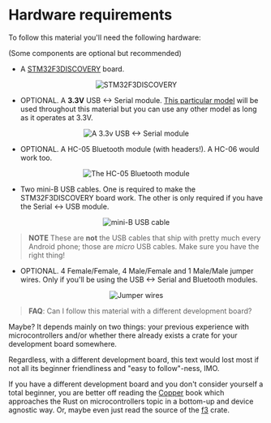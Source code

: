 # Hardware requirements

To follow this material you'll need the following hardware:

(Some components are optional but recommended)

- A [STM32F3DISCOVERY] board.

[STM32F3DISCOVERY]: http://www.st.com/en/evaluation-tools/stm32f3discovery.html

<p align="center">
<img title="STM32F3DISCOVERY" src="assets/f3.jpg">
</p>

- OPTIONAL. A **3.3V** USB <-> Serial module. [This particular model][sparkfun]
  will be used throughout this material but you can use any other model as long
  as it operates at 3.3V.

[sparkfun]: https://www.sparkfun.com/products/9873

<p align="center">
<img title="A 3.3v USB <-> Serial module" src="assets/serial.jpg">
</p>

- OPTIONAL. A HC-05 Bluetooth module (with headers!). A HC-06 would work too.

<p align="center">
<img title="The HC-05 Bluetooth module" src="assets/bluetooth.jpg">
</p>

- Two mini-B USB cables. One is required to make the STM32F3DISCOVERY board
  work. The other is only required if you have the Serial <-> USB module.

<p align="center">
<img title="mini-B USB cable" src="assets/usb-cable.jpg">
</p>

> **NOTE** These are **not** the USB cables that ship with pretty much every
> Android phone; those are *micro* USB cables. Make sure you have the right
> thing!

- OPTIONAL. 4 Female/Female, 4 Male/Female and 1 Male/Male jumper wires. Only if
  you'll be using the USB <-> Serial and Bluetooth modules.

<p align="center">
<img title="Jumper wires" src="assets/jumper-wires.jpg">
</p>

> **FAQ**: Can I follow this material with a different development board?

Maybe? It depends mainly on two things: your previous experience with
microcontrollers and/or whether there already exists a crate for your
development board somewhere.

Regardless, with a different development board, this text would lost most if not
all its beginner friendliness and "easy to follow"-ness, IMO.

If you have a different development board and you don't consider yourself a
total beginner, you are better off reading the [Copper] book which approaches
the Rust on microcontrollers topic in a bottom-up and device agnostic way. Or,
maybe even just read the source of the [f3] crate.

[Copper]: https://japaric.github.io/copper
[f3]: https://github.com/japaric/f3
